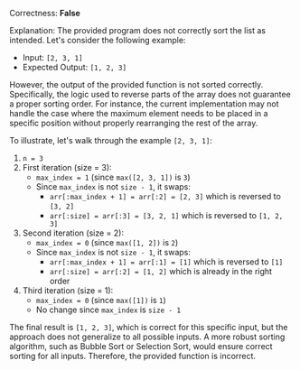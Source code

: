 Correctness: **False**

Explanation: The provided program does not correctly sort the list as intended. Let's consider the following example:

- Input: `[2, 3, 1]`
- Expected Output: `[1, 2, 3]`

However, the output of the provided function is not sorted correctly. Specifically, the logic used to reverse parts of the array does not guarantee a proper sorting order. For instance, the current implementation may not handle the case where the maximum element needs to be placed in a specific position without properly rearranging the rest of the array. 

To illustrate, let's walk through the example `[2, 3, 1]`:

1. `n = 3`
2. First iteration (size = 3):
   - `max_index = 1` (since `max([2, 3, 1])` is `3`)
   - Since `max_index` is not `size - 1`, it swaps:
     - `arr[:max_index + 1] = arr[:2] = [2, 3]` which is reversed to `[3, 2]`
     - `arr[:size] = arr[:3] = [3, 2, 1]` which is reversed to `[1, 2, 3]`
3. Second iteration (size = 2):
   - `max_index = 0` (since `max([1, 2])` is `2`)
   - Since `max_index` is not `size - 1`, it swaps:
     - `arr[:max_index + 1] = arr[:1] = [1]` which is reversed to `[1]`
     - `arr[:size] = arr[:2] = [1, 2]` which is already in the right order
4. Third iteration (size = 1):
   - `max_index = 0` (since `max([1])` is `1`)
   - No change since `max_index` is `size - 1`

The final result is `[1, 2, 3]`, which is correct for this specific input, but the approach does not generalize to all possible inputs. A more robust sorting algorithm, such as Bubble Sort or Selection Sort, would ensure correct sorting for all inputs. Therefore, the provided function is incorrect.